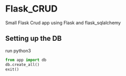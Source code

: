 # Flask_CRUD
Small Flask Crud app using Flask and flask_sqlalchemy


## Setting up the DB
run python3
```python
from app import db
db.create_all()
exit()
